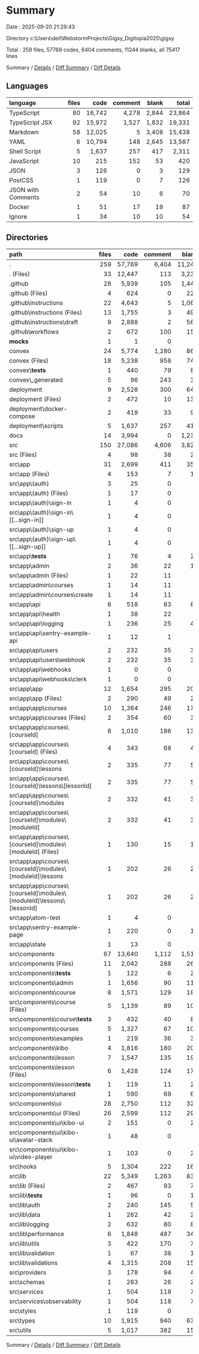 # Summary

Date : 2025-09-20 21:29:43

Directory c:\\Users\\dell\\WebstormProjects\\Gigsy_Digitopia2025\\gigsy

Total : 259 files,  57769 codes, 6404 comments, 11244 blanks, all 75417 lines

Summary / [Details](details.md) / [Diff Summary](diff.md) / [Diff Details](diff-details.md)

## Languages
| language | files | code | comment | blank | total |
| :--- | ---: | ---: | ---: | ---: | ---: |
| TypeScript | 80 | 16,742 | 4,278 | 2,844 | 23,864 |
| TypeScript JSX | 92 | 15,972 | 1,527 | 1,832 | 19,331 |
| Markdown | 58 | 12,025 | 5 | 3,408 | 15,438 |
| YAML | 6 | 10,794 | 148 | 2,645 | 13,587 |
| Shell Script | 5 | 1,637 | 257 | 417 | 2,311 |
| JavaScript | 10 | 215 | 152 | 53 | 420 |
| JSON | 3 | 126 | 0 | 3 | 129 |
| PostCSS | 1 | 119 | 0 | 7 | 126 |
| JSON with Comments | 2 | 54 | 10 | 6 | 70 |
| Docker | 1 | 51 | 17 | 19 | 87 |
| Ignore | 1 | 34 | 10 | 10 | 54 |

## Directories
| path | files | code | comment | blank | total |
| :--- | ---: | ---: | ---: | ---: | ---: |
| . | 259 | 57,769 | 6,404 | 11,244 | 75,417 |
| . (Files) | 33 | 12,447 | 113 | 3,234 | 15,794 |
| .github | 28 | 5,939 | 105 | 1,443 | 7,487 |
| .github (Files) | 4 | 624 | 0 | 228 | 852 |
| .github\\instructions | 22 | 4,643 | 5 | 1,064 | 5,712 |
| .github\\instructions (Files) | 13 | 1,755 | 3 | 499 | 2,257 |
| .github\\instructions\\draft | 9 | 2,888 | 2 | 565 | 3,455 |
| .github\\workflows | 2 | 672 | 100 | 151 | 923 |
| __mocks__ | 1 | 1 | 0 | 1 | 2 |
| convex | 24 | 5,774 | 1,280 | 863 | 7,917 |
| convex (Files) | 18 | 5,238 | 958 | 743 | 6,939 |
| convex\\__tests__ | 1 | 440 | 79 | 85 | 604 |
| convex\\_generated | 5 | 96 | 243 | 35 | 374 |
| deployment | 9 | 2,528 | 300 | 647 | 3,475 |
| deployment (Files) | 2 | 472 | 10 | 131 | 613 |
| deployment\\docker-compose | 2 | 419 | 33 | 99 | 551 |
| deployment\\scripts | 5 | 1,637 | 257 | 417 | 2,311 |
| docs | 14 | 3,994 | 0 | 1,234 | 5,228 |
| src | 150 | 27,086 | 4,606 | 3,822 | 35,514 |
| src (Files) | 4 | 98 | 38 | 21 | 157 |
| src\\app | 31 | 2,699 | 411 | 357 | 3,467 |
| src\\app (Files) | 4 | 153 | 7 | 18 | 178 |
| src\\app\\(auth) | 3 | 25 | 0 | 7 | 32 |
| src\\app\\(auth) (Files) | 1 | 17 | 0 | 3 | 20 |
| src\\app\\(auth)\\sign-in | 1 | 4 | 0 | 2 | 6 |
| src\\app\\(auth)\\sign-in\\[[...sign-in]] | 1 | 4 | 0 | 2 | 6 |
| src\\app\\(auth)\\sign-up | 1 | 4 | 0 | 2 | 6 |
| src\\app\\(auth)\\sign-up\\[[...sign-up]] | 1 | 4 | 0 | 2 | 6 |
| src\\app\\__tests__ | 1 | 76 | 4 | 22 | 102 |
| src\\app\\admin | 2 | 36 | 22 | 10 | 68 |
| src\\app\\admin (Files) | 1 | 22 | 11 | 5 | 38 |
| src\\app\\admin\\courses | 1 | 14 | 11 | 5 | 30 |
| src\\app\\admin\\courses\\create | 1 | 14 | 11 | 5 | 30 |
| src\\app\\api | 6 | 518 | 83 | 81 | 682 |
| src\\app\\api\\health | 1 | 38 | 22 | 5 | 65 |
| src\\app\\api\\logging | 1 | 236 | 25 | 42 | 303 |
| src\\app\\api\\sentry-example-api | 1 | 12 | 1 | 1 | 14 |
| src\\app\\api\\users | 2 | 232 | 35 | 32 | 299 |
| src\\app\\api\\users\\webhook | 2 | 232 | 35 | 32 | 299 |
| src\\app\\api\\webhooks | 1 | 0 | 0 | 1 | 1 |
| src\\app\\api\\webhooks\\clerk | 1 | 0 | 0 | 1 | 1 |
| src\\app\\app | 12 | 1,654 | 295 | 203 | 2,152 |
| src\\app\\app (Files) | 2 | 290 | 49 | 28 | 367 |
| src\\app\\app\\courses | 10 | 1,364 | 246 | 175 | 1,785 |
| src\\app\\app\\courses (Files) | 2 | 354 | 60 | 39 | 453 |
| src\\app\\app\\courses\\[courseId] | 8 | 1,010 | 186 | 136 | 1,332 |
| src\\app\\app\\courses\\[courseId] (Files) | 4 | 343 | 68 | 48 | 459 |
| src\\app\\app\\courses\\[courseId]\\lessons | 2 | 335 | 77 | 50 | 462 |
| src\\app\\app\\courses\\[courseId]\\lessons\\[lessonId] | 2 | 335 | 77 | 50 | 462 |
| src\\app\\app\\courses\\[courseId]\\modules | 2 | 332 | 41 | 38 | 411 |
| src\\app\\app\\courses\\[courseId]\\modules\\[moduleId] | 2 | 332 | 41 | 38 | 411 |
| src\\app\\app\\courses\\[courseId]\\modules\\[moduleId] (Files) | 1 | 130 | 15 | 15 | 160 |
| src\\app\\app\\courses\\[courseId]\\modules\\[moduleId]\\lessons | 1 | 202 | 26 | 23 | 251 |
| src\\app\\app\\courses\\[courseId]\\modules\\[moduleId]\\lessons\\[lessonId] | 1 | 202 | 26 | 23 | 251 |
| src\\app\\atom-test | 1 | 4 | 0 | 2 | 6 |
| src\\app\\sentry-example-page | 1 | 220 | 0 | 12 | 232 |
| src\\app\\state | 1 | 13 | 0 | 2 | 15 |
| src\\components | 67 | 13,640 | 1,112 | 1,517 | 16,269 |
| src\\components (Files) | 11 | 2,042 | 288 | 265 | 2,595 |
| src\\components\\__tests__ | 1 | 122 | 6 | 27 | 155 |
| src\\components\\admin | 1 | 1,656 | 90 | 110 | 1,856 |
| src\\components\\course | 8 | 1,571 | 129 | 186 | 1,886 |
| src\\components\\course (Files) | 5 | 1,139 | 89 | 100 | 1,328 |
| src\\components\\course\\__tests__ | 3 | 432 | 40 | 86 | 558 |
| src\\components\\courses | 5 | 1,327 | 67 | 103 | 1,497 |
| src\\components\\examples | 1 | 219 | 36 | 34 | 289 |
| src\\components\\kibo | 4 | 1,816 | 180 | 208 | 2,204 |
| src\\components\\lesson | 7 | 1,547 | 135 | 198 | 1,880 |
| src\\components\\lesson (Files) | 6 | 1,428 | 124 | 171 | 1,723 |
| src\\components\\lesson\\__tests__ | 1 | 119 | 11 | 27 | 157 |
| src\\components\\shared | 1 | 590 | 69 | 66 | 725 |
| src\\components\\ui | 28 | 2,750 | 112 | 320 | 3,182 |
| src\\components\\ui (Files) | 26 | 2,599 | 112 | 293 | 3,004 |
| src\\components\\ui\\kibo-ui | 2 | 151 | 0 | 27 | 178 |
| src\\components\\ui\\kibo-ui\\avatar-stack | 1 | 48 | 0 | 4 | 52 |
| src\\components\\ui\\kibo-ui\\video-player | 1 | 103 | 0 | 23 | 126 |
| src\\hooks | 5 | 1,304 | 222 | 164 | 1,690 |
| src\\lib | 22 | 5,349 | 1,263 | 831 | 7,443 |
| src\\lib (Files) | 2 | 467 | 93 | 73 | 633 |
| src\\lib\\__tests__ | 1 | 96 | 0 | 19 | 115 |
| src\\lib\\auth | 2 | 240 | 145 | 53 | 438 |
| src\\lib\\data | 1 | 262 | 42 | 20 | 324 |
| src\\lib\\logging | 2 | 632 | 80 | 80 | 792 |
| src\\lib\\performance | 6 | 1,848 | 487 | 345 | 2,680 |
| src\\lib\\utils | 3 | 422 | 170 | 76 | 668 |
| src\\lib\\validation | 1 | 67 | 38 | 10 | 115 |
| src\\lib\\validations | 4 | 1,315 | 208 | 155 | 1,678 |
| src\\providers | 3 | 178 | 94 | 44 | 316 |
| src\\schemas | 1 | 263 | 26 | 20 | 309 |
| src\\services | 1 | 504 | 118 | 78 | 700 |
| src\\services\\observability | 1 | 504 | 118 | 78 | 700 |
| src\\styles | 1 | 119 | 0 | 7 | 126 |
| src\\types | 10 | 1,915 | 940 | 631 | 3,486 |
| src\\utils | 5 | 1,017 | 382 | 152 | 1,551 |

Summary / [Details](details.md) / [Diff Summary](diff.md) / [Diff Details](diff-details.md)